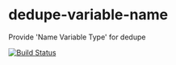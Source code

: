 dedupe-variable-name
=======================

Provide 'Name Variable Type' for dedupe

[![Build Status](https://travis-ci.org/dedupeio/dedupe-variable-name.svg?branch=master)](https://travis-ci.org/dedupeio/dedupe-variable-name)
